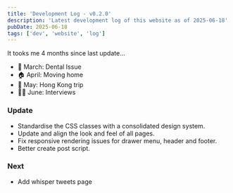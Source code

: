 ```yaml
---
title: 'Development Log - v0.2.0'
description: 'Latest development log of this website as of 2025-06-18'
pubDate: 2025-06-18
tags: ['dev', 'website', 'log']
---
```


It tooks me 4 months since last update...
- 🦷 March: Dental Issue
- 🏠 April: Moving home
- 🛫 May: Hong Kong trip
- 👨‍💻 June: Interviews 

### Update
- Standardise the CSS classes with a consolidated design system.
- Update and align the look and feel of all pages.
- Fix responsive rendering issues for drawer menu, header and footer.
- Better create post script.

### Next
- Add whisper tweets page
